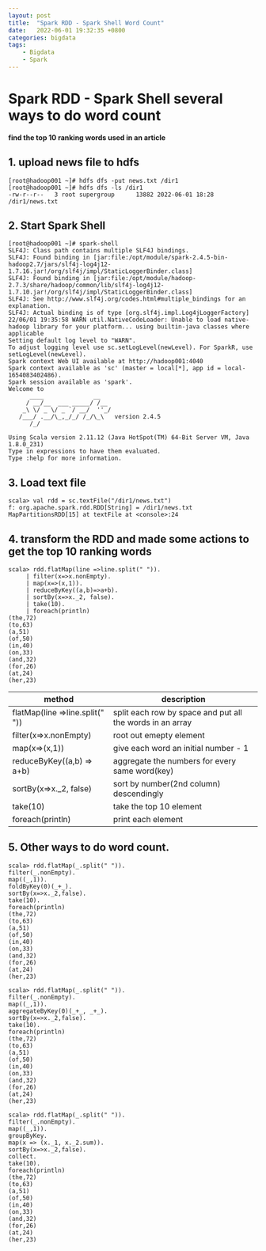 ```yaml
---
layout: post
title:  "Spark RDD - Spark Shell Word Count"
date:   2022-06-01 19:32:35 +0800
categories: bigdata
tags:
    - Bigdata
    - Spark
---
```


# Spark RDD - Spark Shell several ways to do word count
**find the top 10 ranking words used in an article**

## 1. upload news file to hdfs
```shell
[root@hadoop001 ~]# hdfs dfs -put news.txt /dir1
[root@hadoop001 ~]# hdfs dfs -ls /dir1
-rw-r--r--   3 root supergroup      13882 2022-06-01 18:28 /dir1/news.txt
```

## 2. Start Spark Shell
```shell
[root@hadoop001 ~]# spark-shell
SLF4J: Class path contains multiple SLF4J bindings.
SLF4J: Found binding in [jar:file:/opt/module/spark-2.4.5-bin-hadoop2.7/jars/slf4j-log4j12-1.7.16.jar!/org/slf4j/impl/StaticLoggerBinder.class]
SLF4J: Found binding in [jar:file:/opt/module/hadoop-2.7.3/share/hadoop/common/lib/slf4j-log4j12-1.7.10.jar!/org/slf4j/impl/StaticLoggerBinder.class]
SLF4J: See http://www.slf4j.org/codes.html#multiple_bindings for an explanation.
SLF4J: Actual binding is of type [org.slf4j.impl.Log4jLoggerFactory]
22/06/01 19:35:58 WARN util.NativeCodeLoader: Unable to load native-hadoop library for your platform... using builtin-java classes where applicable
Setting default log level to "WARN".
To adjust logging level use sc.setLogLevel(newLevel). For SparkR, use setLogLevel(newLevel).
Spark context Web UI available at http://hadoop001:4040
Spark context available as 'sc' (master = local[*], app id = local-1654083402486).
Spark session available as 'spark'.
Welcome to
      ____              __
     / __/__  ___ _____/ /__
    _\ \/ _ \/ _ `/ __/  ''_/
   /___/ .__/\_,_/_/ /_/\_\   version 2.4.5
      /_/

Using Scala version 2.11.12 (Java HotSpot(TM) 64-Bit Server VM, Java 1.8.0_231)
Type in expressions to have them evaluated.
Type :help for more information.

```

## 3. Load text file
```shell
scala> val rdd = sc.textFile("/dir1/news.txt")
f: org.apache.spark.rdd.RDD[String] = /dir1/news.txt MapPartitionsRDD[15] at textFile at <console>:24
```

## 4. transform the RDD and made some actions to get the top 10 ranking words
```shell
scala> rdd.flatMap(line =>line.split(" ")).
     | filter(x=>x.nonEmpty).
     | map(x=>(x,1)).
     | reduceByKey((a,b)=>a+b).
     | sortBy(x=>x._2, false).
     | take(10).
     | foreach(println)
(the,72)
(to,63)
(a,51)
(of,50)
(in,40)
(on,33)
(and,32)
(for,26)
(at,24)
(her,23)
```


|method| description                                               |
|-----|-----------------------------------------------------------|
|flatMap(line =>line.split(" "))| split each row by space and put all the words in an array |
|filter(x=>x.nonEmpty)| root out emepty element                                   |
|map(x=>(x,1))| give each word an initial number - 1                      |
|reduceByKey((a,b) => a+b)| aggregate the numbers for every same word(key)            |
|sortBy(x=>x._2, false)| sort by number(2nd column) descendingly                   |
|take(10)| take the top 10 element                                   |
|foreach(println)| print each element                                        |

## 5. Other ways to do word count.
```shell
scala> rdd.flatMap(_.split(" ")).
filter(_.nonEmpty).
map((_,1)).
foldByKey(0)(_+_).
sortBy(x=>x._2,false).
take(10).
foreach(println)
(the,72)
(to,63)
(a,51)
(of,50)
(in,40)
(on,33)
(and,32)
(for,26)
(at,24)
(her,23)

scala> rdd.flatMap(_.split(" ")).
filter(_.nonEmpty).
map((_,1)).
aggregateByKey(0)(_+_, _+_).
sortBy(x=>x._2,false).
take(10).
foreach(println)
(the,72)
(to,63)
(a,51)
(of,50)
(in,40)
(on,33)
(and,32)
(for,26)
(at,24)
(her,23)

scala> rdd.flatMap(_.split(" ")).
filter(_.nonEmpty).
map((_,1)).
groupByKey.
map(x => (x._1, x._2.sum)).
sortBy(x=>x._2,false).
collect.
take(10).
foreach(println)
(the,72)
(to,63)
(a,51)
(of,50)
(in,40)
(on,33)
(and,32)
(for,26)
(at,24)
(her,23)
```